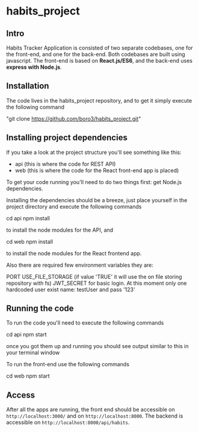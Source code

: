 # habits_project

## Intro 
Habits Tracker Application is consisted of two separate codebases, one for the front-end, and one for the back-end. Both codebases are built using javascript. The front-end is based on **React.js/ES6**, and the back-end uses **express with Node.js**. 

## Installation

The code lives in the habits_project repository, and to get it simply execute the following command

"git clone https://github.com/boro3/habits_project.git"


## Installing project dependencies

If you take a look at the project structure you'll see something like this:

-   api (this is where the code for REST API)
-   web (this is where the code for the React front-end app is placed)

To get your code running you'll need to do two things first: get Node.js dependencies.

Installing the dependencies should be a breeze, just place yourself in the project directory and execute the following commands

cd api
npm install

to install the node modules for the API, and

cd web
npm install

to install the node modules for the React frontend app.

Also there are required few environment variables they are:

PORT
USE_FILE_STORAGE (if value 'TRUE' it will use the on file storing repository with fs)
JWT_SECRET for basic login. At this moment only one hardcoded user exist name: testUser and pass '123'


## Running the code

To run the code you'll need to execute the following commands

cd api
npm start

once you got them up and running you should see output similar to this in your terminal window

To run the front-end use the following commands

cd web
npm start

## Access

After all the apps are running, the front end should be accessible on `http://localhost:3000/` and on `http://localhost:8000`. The backend is accessible on `http://localhost:8000/api/habits`.

